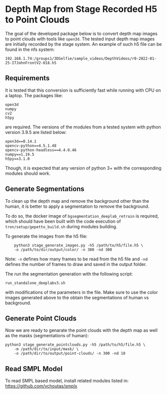 # Depth Map from Stage Recorded H5 to Point Clouds
The goal of the developed package below is to convert depth map images
to point clouds with tools like `open3d`. The tested input depth map images are initially recorded by the stage system. An example of such
h5 file can be found in the nfs system:

```
192.168.1.74:/groups1/3DSelfie/sample_videos/DepthVideos/r0-2022-01-25-ITJohnFrontV2-018.h5
```

## Requirements
It is tested that this conversion is sufficiently fast while running
with CPU on a laptop. The packages like:
```
open3d
numpy
cv2
h5py
```
are required. The versions of the modules from a tested system with
python version 3.9.5 are listed below:
```
open3d==0.14.1
opencv-python==4.5.1.48
opencv-python-headless==4.4.0.46
numpy==1.19.5     
h5py==3.1.0
```
Though, it is expected that any version of python 3+ with the corresponding modules should work.

## Generate Segmentations
To clean up the depth map and remove the background other than the
human, it is better to apply a segmentation to remove the background.

To do so, the docker image of `bgsegmentation_deeplab_retrain` is
required, which should have been built with the code execution of
`tron/setup/gepetto_build.sh` during modules building.

To generate the images from the h5 file:
```
	python3 stage_generate_images.py -h5 /path/to/h5/file.h5 \
	-o /path/to/dir/output/color/ -n 300 -nd 300
```
Note: `-n` defines how many frames to be read from the h5 file and
`-nd` defines the number of frames to draw and saved in the output
folder.

The run the segmentation generation with the following script:
```
run_standalone_deeplabv3.sh
```
with modifications of the parameters in the file. Make sure to use
the color images generated above to the obtain the segmentations
of human vs background.

## Generate Point Clouds
Now we are ready to genarate the point clouds with the depth
map as well as the masks (segmentations of human):

```
python3 stage_generate_pointclouds.py -h5 /path/to/h5/file.h5 \
	-m /path/dir/to/input/mask/ \
	-o /path/dir/to/output/point-clouds/ -n 300 -nd 10 
```

## Read SMPL Model
To read SMPL based model, install related modules listed in:
https://github.com/vchoutas/smplx
